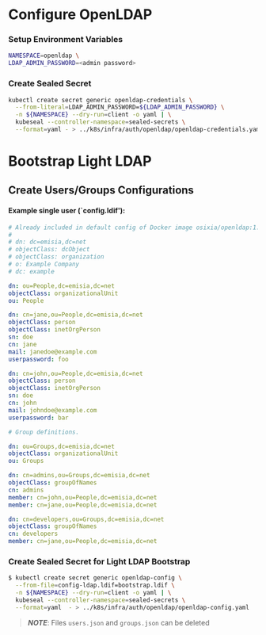 # Configure OpenLDAP

### Setup Environment Variables

```bash
NAMESPACE=openldap \
LDAP_ADMIN_PASSWORD=<admin password>
```
### Create Sealed Secret

```bash
kubectl create secret generic openldap-credentials \
  --from-literal=LDAP_ADMIN_PASSWORD=${LDAP_ADMIN_PASSWORD} \
  -n ${NAMESPACE} --dry-run=client -o yaml | \
  kubeseal --controller-namespace=sealed-secrets \
  --format=yaml - > ../k8s/infra/auth/openldap/openldap-credentials.yaml
```
# Bootstrap Light LDAP

## Create Users/Groups Configurations

#### Example single user (`config.ldif'):

```yaml
# Already included in default config of Docker image osixia/openldap:1.5.0.
#
# dn: dc=emisia,dc=net
# objectClass: dcObject
# objectClass: organization
# o: Example Company
# dc: example

dn: ou=People,dc=emisia,dc=net
objectClass: organizationalUnit
ou: People

dn: cn=jane,ou=People,dc=emisia,dc=net
objectClass: person
objectClass: inetOrgPerson
sn: doe
cn: jane
mail: janedoe@example.com
userpassword: foo

dn: cn=john,ou=People,dc=emisia,dc=net
objectClass: person
objectClass: inetOrgPerson
sn: doe
cn: john
mail: johndoe@example.com
userpassword: bar

# Group definitions.

dn: ou=Groups,dc=emisia,dc=net
objectClass: organizationalUnit
ou: Groups

dn: cn=admins,ou=Groups,dc=emisia,dc=net
objectClass: groupOfNames
cn: admins
member: cn=john,ou=People,dc=emisia,dc=net
member: cn=jane,ou=People,dc=emisia,dc=net

dn: cn=developers,ou=Groups,dc=emisia,dc=net
objectClass: groupOfNames
cn: developers
member: cn=jane,ou=People,dc=emisia,dc=net
```

### Create Sealed Secret for Light LDAP Bootstrap

```bash
$ kubectl create secret generic openldap-config \
  --from-file=config-ldap.ldif=bootstrap.ldif \
  -n ${NAMESPACE} --dry-run=client -o yaml | \
  kubeseal --controller-namespace=sealed-secrets \
  --format=yaml  - > ../k8s/infra/auth/openldap/openldap-config.yaml
  ```

  > **_NOTE_**: Files `users.json` and `groups.json` can be deleted